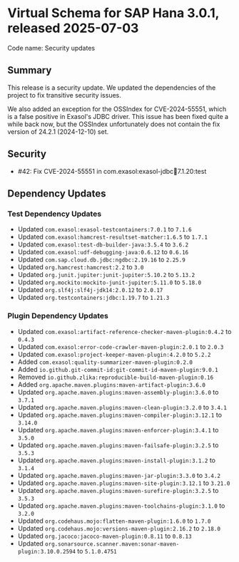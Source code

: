 # Virtual Schema for SAP Hana 3.0.1, released 2025-07-03

Code name: Security updates

## Summary

This release is a security update. We updated the dependencies of the project to fix transitive security issues.

We also added an exception for the OSSIndex for CVE-2024-55551, which is a false positive in Exasol's JDBC driver.
This issue has been fixed quite a while back now, but the OSSIndex unfortunately does not contain the fix version of 24.2.1 (2024-12-10) set.

## Security

* #42: Fix CVE-2024-55551 in com.exasol:exasol-jdbc:jar:7.1.20:test

## Dependency Updates

### Test Dependency Updates

* Updated `com.exasol:exasol-testcontainers:7.0.1` to `7.1.6`
* Updated `com.exasol:hamcrest-resultset-matcher:1.6.5` to `1.7.1`
* Updated `com.exasol:test-db-builder-java:3.5.4` to `3.6.2`
* Updated `com.exasol:udf-debugging-java:0.6.12` to `0.6.16`
* Updated `com.sap.cloud.db.jdbc:ngdbc:2.19.16` to `2.25.9`
* Updated `org.hamcrest:hamcrest:2.2` to `3.0`
* Updated `org.junit.jupiter:junit-jupiter:5.10.2` to `5.13.2`
* Updated `org.mockito:mockito-junit-jupiter:5.11.0` to `5.18.0`
* Updated `org.slf4j:slf4j-jdk14:2.0.12` to `2.0.17`
* Updated `org.testcontainers:jdbc:1.19.7` to `1.21.3`

### Plugin Dependency Updates

* Updated `com.exasol:artifact-reference-checker-maven-plugin:0.4.2` to `0.4.3`
* Updated `com.exasol:error-code-crawler-maven-plugin:2.0.1` to `2.0.3`
* Updated `com.exasol:project-keeper-maven-plugin:4.2.0` to `5.2.2`
* Added `com.exasol:quality-summarizer-maven-plugin:0.2.0`
* Added `io.github.git-commit-id:git-commit-id-maven-plugin:9.0.1`
* Removed `io.github.zlika:reproducible-build-maven-plugin:0.16`
* Added `org.apache.maven.plugins:maven-artifact-plugin:3.6.0`
* Updated `org.apache.maven.plugins:maven-assembly-plugin:3.6.0` to `3.7.1`
* Updated `org.apache.maven.plugins:maven-clean-plugin:3.2.0` to `3.4.1`
* Updated `org.apache.maven.plugins:maven-compiler-plugin:3.12.1` to `3.14.0`
* Updated `org.apache.maven.plugins:maven-enforcer-plugin:3.4.1` to `3.5.0`
* Updated `org.apache.maven.plugins:maven-failsafe-plugin:3.2.5` to `3.5.3`
* Updated `org.apache.maven.plugins:maven-install-plugin:3.1.2` to `3.1.4`
* Updated `org.apache.maven.plugins:maven-jar-plugin:3.3.0` to `3.4.2`
* Updated `org.apache.maven.plugins:maven-site-plugin:3.12.1` to `3.21.0`
* Updated `org.apache.maven.plugins:maven-surefire-plugin:3.2.5` to `3.5.3`
* Updated `org.apache.maven.plugins:maven-toolchains-plugin:3.1.0` to `3.2.0`
* Updated `org.codehaus.mojo:flatten-maven-plugin:1.6.0` to `1.7.0`
* Updated `org.codehaus.mojo:versions-maven-plugin:2.16.2` to `2.18.0`
* Updated `org.jacoco:jacoco-maven-plugin:0.8.11` to `0.8.13`
* Updated `org.sonarsource.scanner.maven:sonar-maven-plugin:3.10.0.2594` to `5.1.0.4751`
